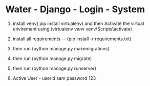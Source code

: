 # Water - Django - Login - System
1) install venv( pip install virtualenv) and then Activate the virtual envirement using (virtualenv venv venv\Scripts\activate)
2) install all requirements -- (pip install -r requirements.txt)
3) then run (python manage.py makemigrations)
4) then run (python manage.py migrate)
5) then run (python manage.py runserver)

6) Active User - userid sam password 123
